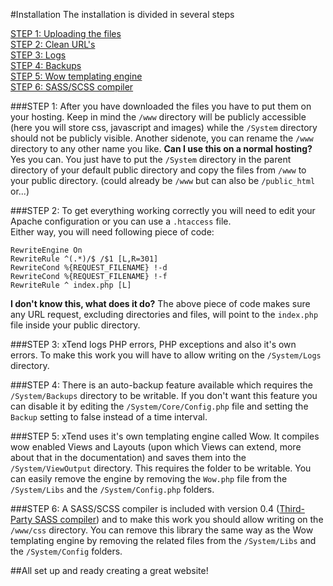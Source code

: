 #Installation
The installation is divided in several steps

[STEP 1: Uploading the files](#step-1)  
[STEP 2: Clean URL's](#step-2)  
[STEP 3: Logs](#step-3)  
[STEP 4: Backups](#step-4)  
[STEP 5: Wow templating engine](#step-5)  
[STEP 6: SASS/SCSS compiler](#step-6)  

###STEP 1:
After you have downloaded the files you have to put them on your hosting. Keep in mind the `/www` directory will be publicly accessible (here you will store css, javascript and images) while the `/System` directory should not be publicly visible. Another sidenote, you can rename the `/www` directory to any other name you like.
**Can I use this on a normal hosting?**
Yes you can. You just have to put the `/System` directory in the parent directory of your default public directory and copy the files from `/www` to your public directory. (could already be `/www` but can also be `/public_html` or...)

###STEP 2:
To get everything working correctly you will need to edit your Apache configuration or you can use a `.htaccess` file.  
Either way, you will need following piece of code:
```
RewriteEngine On
RewriteRule ^(.*)/$ /$1 [L,R=301]
RewriteCond %{REQUEST_FILENAME} !-d
RewriteCond %{REQUEST_FILENAME} !-f
RewriteRule ^ index.php [L]
```
**I don't know this, what does it do?**
The above piece of code makes sure any URL request, excluding directories and files, will point to the `index.php` file inside your public directory.

###STEP 3:
xTend logs PHP errors, PHP exceptions and also it's own errors. To make this work you will have to allow writing on the `/System/Logs` directory.

###STEP 4:
There is an auto-backup feature available which requires the `/System/Backups` directory to be writable. If you don't want this feature you can disable it by editing the `/System/Core/Config.php` file and setting the `Backup` setting to false instead of a time interval.

###STEP 5:
xTend uses it's own templating engine called Wow. It compiles wow enabled Views and Layouts (upon which Views can extend, more about that in the documentation) and saves them into the `/System/ViewOutput` directory. This requires the folder to be writable. You can easily remove the engine by removing the `Wow.php` file from the `/System/Libs` and the `/System/Config.php` folders.

###STEP 6:
A SASS/SCSS compiler is included with version 0.4 ([Third-Party SASS compiler](http://leafo.net/scssphp/)) and to make this work you should allow writing on the `/www/css` directory. You can remove this library the same way as the Wow templating engine by removing the related files from the `/System/Libs` and the `/System/Config` folders.

##All set up and ready creating a great website!
